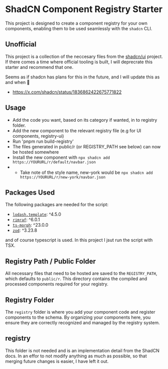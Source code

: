 # ShadCN Component Registry Starter

This project is designed to create a component registry for your own components, enabling them to be used seamlessly with the `shadcn` CLI.

## Unofficial

This project is a collection of the neccesary files from the [shadcn/ui](https://ui.shadcn.com/) project. If there comes a time where official tooling is built, I will deprecrate this starter and recommend that one.

Seems as if shadcn has plans for this in the future, and I will update this as and when 🙂

- https://x.com/shadcn/status/1836862422675771822

## Usage

- Add the code you want, based on its category if wanted, in to registry folder.
- Add the new component to the relevant registry file (e.g for UI components, registry-ui)
- Run 'pnpm run build-registry'
- The files generated in public/r (or REGISTRY_PATH see below) can now be hosted somewhere
- Install the new component with `npx shadcn add https://YOURURL/r/default/navbar.json`
- - Take note of the style name, new-york would be `npx shadcn add https://YOURURL/r/new-york/navbar.json`

## Packages Used

The following packages are needed for the script:

- [`lodash.template`](https://www.npmjs.com/package/lodash.template): ^4.5.0
- [`rimraf`](https://www.npmjs.com/package/rimraf): ^6.0.1
- [`ts-morph`](https://www.npmjs.com/package/ts-morph): ^23.0.0
- [`zod`](https://www.npmjs.com/package/zod): ^3.23.8

and of course typescript is used. In this project I jsut run the script with TSX.

## Registry Path / Public Folder

All necessary files that need to be hosted are saved to the `REGISTRY_PATH`, which defaults to `public/r`. This directory contains the compiled and processed components required for your registry.

## Registry Folder

The `registry` folder is where you add your component code and register components to the schema. By organizing your components here, you ensure they are correctly recognized and managed by the registry system.

## **registry**

This folder is not needed and is an implementation detail from the ShadCN docs. In an effor to not modify anything as much as possible, so that merging future changes is easier, I have left it out.
